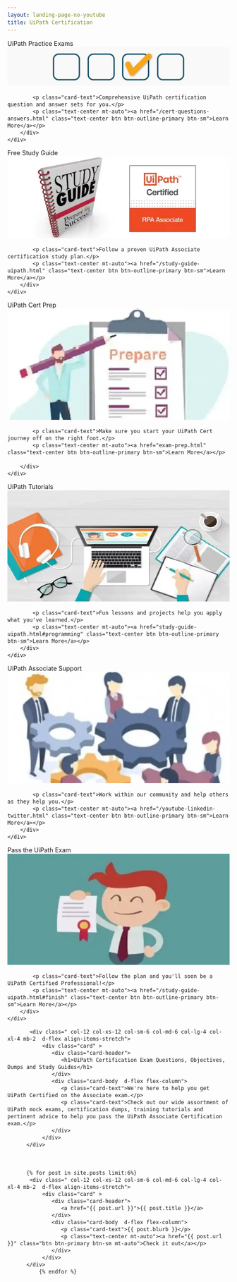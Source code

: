 ```yaml
---
layout: landing-page-no-youtube
title: UiPath Certification
---
```

<div class="row">

 
  <div class=" col-12 col-xs-12 col-sm-6 col-md-6 col-lg-4 col-xl-4 mb-2  d-flex align-items-stretch">
						<div class="card" >
						<div class="card-header">UiPath Practice Exams</div>
								       <picture>
    <source srcset="/assets/practice.webp" media="(min-width: 1200px)">
    <source srcset="/assets/practice.webp" media="(min-width: 992px)">
    <source srcset="/assets/practice.webp" media="(min-width: 768px)">
    <source srcset="/assets/uipath-exam-questions-answers.webp" media="(min-width: 576px)">
    <img src="/assets/uipath-exam-questions-answers.webp" class="img-fluid" alt="UiPath Exam Questions Answered">
</picture>
		<div class="card-body  d-flex flex-column">
			
			<p class="card-text">Comprehensive UiPath certification question and answer sets for you.</p>
			<p class="text-center mt-auto"><a href="/cert-questions-answers.html" class="text-center btn btn-outline-primary btn-sm">Learn More</a></p>
		</div>
	</div>
 </div>
 
  <div class=" col-12 col-xs-12 col-sm-6 col-md-6 col-lg-4 col-xl-4 mb-2  d-flex align-items-stretch">
						<div class="card" >
						<div class="card-header">Free Study Guide</div>
								       <picture>
    <source srcset="/assets/study.webp" media="(min-width: 1200px)">
    <source srcset="/assets/study.webp" media="(min-width: 992px)">
    <source srcset="/assets/study.webp" media="(min-width: 768px)">
    <source srcset="/assets/uipath-certification-study-guide.webp" media="(min-width: 576px)">
    <img src="/assets/uipath-certification-study-guide.webp" class="img-fluid" alt="UiPath Cert Study Guide">
</picture>
		<div class="card-body  d-flex flex-column">
			
			<p class="card-text">Follow a proven UiPath Associate certification study plan.</p>
			<p class="text-center mt-auto"><a href="/study-guide-uipath.html" class="text-center btn btn-outline-primary btn-sm">Learn More</a></p>
		</div>
	</div>
 </div>
 
 
 <div class=" col-12 col-xs-12 col-sm-6 col-md-6 col-lg-4 col-xl-4 mb-2  d-flex align-items-stretch">
	<div class="card" >
	<div class="card-header">UiPath Cert Prep</div>
	<img src="/assets/prepare.webp" class="card-img-top" alt="uipath cert prep">
		<div class="card-body  d-flex flex-column">
		
			<p class="card-text">Make sure you start your UiPath Cert journey off on the right foot.</p>
			<p class="text-center mt-auto"><a href="exam-prep.html" class="text-center btn btn-outline-primary btn-sm">Learn More</a></p>
			
		</div>
	</div>
			
 </div>


  <div class=" col-12 col-xs-12 col-sm-6 col-md-6 col-lg-4 col-xl-4 mb-2  d-flex align-items-stretch">
	<div class="card" >
	<div class="card-header">UiPath Tutorials</div>
	<img src="/assets/apply.webp" class="card-img-top" alt="uipath tutorials">
		<div class="card-body  d-flex flex-column">
			
			<p class="card-text">Fun lessons and projects help you apply what you've learned.</p>
			<p class="text-center mt-auto"><a href="study-guide-uipath.html#programming" class="text-center btn btn-outline-primary btn-sm">Learn More</a></p>
		</div>
	</div>
			
 </div>
 <div class=" col-12 col-xs-12 col-sm-6 col-md-6 col-lg-4 col-xl-4 mb-2  d-flex align-items-stretch">
						<div class="card" >
						<div class="card-header">UiPath Associate Support</div>
		<img src="/assets/collaborate.webp" class="card-img-top" alt="UiPath on YouTube">
		<div class="card-body  d-flex flex-column">
			
			<p class="card-text">Work within our community and help others as they help you.</p>
			<p class="text-center mt-auto"><a href="/youtube-linkedin-twitter.html" class="text-center btn btn-outline-primary btn-sm">Learn More</a></p>
		</div>
	</div>
 </div>
 <div class=" col-12 col-xs-12 col-sm-6 col-md-6 col-lg-4 col-xl-4 mb-2  d-flex align-items-stretch">
						<div class="card" >
		<div class="card-header">Pass the UiPath Exam</div>
		<img src="/assets/pass.webp" class="card-img-top" alt="pass UiPath Associate Exam">
		<div class="card-body  d-flex flex-column">
			
			<p class="card-text">Follow the plan and you'll soon be a UiPath Certified Professional!</p>
			<p class="text-center mt-auto"><a href="/study-guide-uipath.html#finish" class="text-center btn btn-outline-primary btn-sm">Learn More</a></p>
		</div>
	</div>
 </div>
 
 	       <div class=" col-12 col-xs-12 col-sm-6 col-md-6 col-lg-4 col-xl-4 mb-2  d-flex align-items-stretch">
               <div class="card" >
                  <div class="card-header">
                     <h1>UiPath Certification Exam Questions, Objectives, Dumps and Study Guides</h1>
                  </div>
                  <div class="card-body  d-flex flex-column">
                     <p class="card-text">We're here to help you get UiPath Certified on the Associate exam.</p>
                     <p class="card-text">Check out our wide assortment of UiPath mock exams, certification dumps, training tutorials and pertinent advice to help you pass the UiPath Associate Certification exam.</p>
                  </div>
               </div>
	      </div>
 
 
 
 	      {% for post in site.posts limit:6%}
	       <div class=" col-12 col-xs-12 col-sm-6 col-md-6 col-lg-4 col-xl-4 mb-2  d-flex align-items-stretch">
               <div class="card" >
                  <div class="card-header">
                     <a href="{{ post.url }}">{{ post.title }}</a>
                  </div>
                  <div class="card-body  d-flex flex-column">
                     <p class="card-text">{{ post.blurb }}</p>
                     <p class="text-center mt-auto"><a href="{{ post.url }}" class="btn btn-primary btn-sm mt-auto">Check it out</a></p>
                  </div>
               </div>
	      </div>
              {% endfor %}
 
 
 
 
 
 </div>
